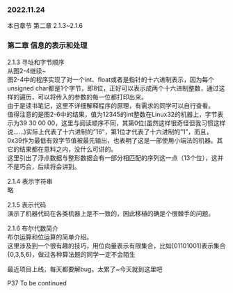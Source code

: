 ### 2022.11.24 
本日章节 第二章 2.1.3~2.1.6

### 第二章 信息的表示和处理
2.1.3 寻址和字节顺序  
从图2-4继续~  
图2-4中的程序实现了对一个int、float或者是指针的十六进制表示，因为每个unsigned char都是1个字节，即8位，正好可以表示成两个十六进制整数，通过这样的遍历，可以将传入的参数的每一位都打印出来。  
由于是读书笔记，这里不详细解释程序的原理，有需求的同学可以自行查看。  
值得注意的是图2-6中的结果，值为12345的int整数在Linux32的机器上，字节表示为39 30 00 00，这里与阅读顺序不同，其第0位(虽然这样很奇怪但我习惯这样说……)实际上代表了十六进制的”16”，第1位才代表了十六进制的”1”，而且，0x39作为最低有效字节值被最先输出，也表明了这是一部使用小端法的机器。其它的结果都在意料之内，没什么可讲的。  
这里引出了浮点数据与整形数据会有一部分相匹配的序列这一点（13个位），这并不是巧合，后续将会讲到。  

2.1.4 表示字符串  
略  

2.1.5 表示代码  
演示了机器代码在各类机器上是不一致的，因此移植的确是个很棘手的问题。  

2.1.6 布尔代数简介  
布尔运算和位运算的简单介绍。  
这里涉及到一个很有趣的技巧，用位向量表示有限集合，比如[01101001]表示集合{0,3,5,6}，做过各种算法题的同学一定不会陌生  

最近项目上线，每天都要解bug，太累了~今天就到这里吧

P37 To be continued